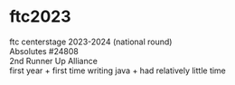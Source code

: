 # ftc2023
ftc centerstage 2023-2024 (national round)  
Absolutes #24808  
2nd Runner Up Alliance  
first year + first time writing java + had relatively little time  
